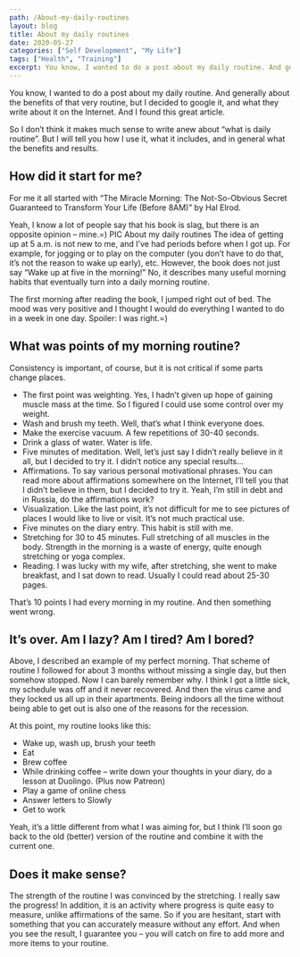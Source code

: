 ```yaml
---
path: /About-my-daily-routines
layout: blog
title: About my daily routines
date: 2020-05-27
categories: ["Self Development", "My Life"]
tags: ["Health", "Training"]
excerpt: You know, I wanted to do a post about my daily routine. And generally about the benefits of that very routine, but I decided to google it, and what they write about it on the Internet. And I found this great article.
---
```


You know, I wanted to do a post about my daily routine. And generally about the benefits of that very routine, but I decided to google it, and what they write about it on the Internet. And I found this great article.

So I don’t think it makes much sense to write anew about “what is daily routine”. But I will tell you how I use it, what it includes, and in general what the benefits and results.

## How did it start for me?

For me it all started with “The Miracle Morning: The Not-So-Obvious Secret Guaranteed to Transform Your Life (Before 8AM)” by Hal Elrod.

Yeah, I know a lot of people say that his book is slag, but there is an opposite opinion – mine.=)
PIC
About my daily routines
The idea of getting up at 5 a.m. is not new to me, and I’ve had periods before when I got up. For example, for jogging or to play on the computer (you don’t have to do that, it’s not the reason to wake up early), etc. However, the book does not just say “Wake up at five in the morning!” No, it describes many useful morning habits that eventually turn into a daily morning routine.

The first morning after reading the book, I jumped right out of bed. The mood was very positive and I thought I would do everything I wanted to do in a week in one day. Spoiler: I was right.=)

## What was points of my morning routine?

Consistency is important, of course, but it is not critical if some parts change places.

- The first point was weighting. Yes, I hadn’t given up hope of gaining muscle mass at the time. So I figured I could use some control over my weight.
- Wash and brush my teeth. Well, that’s what I think everyone does.
- Make the exercise vacuum. A few repetitions of 30-40 seconds.
- Drink a glass of water. Water is life.
- Five minutes of meditation. Well, let’s just say I didn’t really believe in it all, but I decided to try it. I didn’t notice any special results…
- Affirmations. To say various personal motivational phrases. You can read more about affirmations somewhere on the Internet, I’ll tell you that I didn’t believe in them, but I decided to try it. Yeah, I’m still in debt and in Russia, do the affirmations work?
- Visualization. Like the last point, it’s not difficult for me to see pictures of places I would like to live or visit. It’s not much practical use.
- Five minutes on the diary entry. This habit is still with me.
- Stretching for 30 to 45 minutes. Full stretching of all muscles in the body. Strength in the morning is a waste of energy, quite enough stretching or yoga complex.
- Reading. I was lucky with my wife, after stretching, she went to make breakfast, and I sat down to read. Usually I could read about 25-30 pages.

That’s 10 points I had every morning in my routine. And then something went wrong.

## It’s over. Am I lazy? Am I tired? Am I bored?

Above, I described an example of my perfect morning. That scheme of routine I followed for about 3 months without missing a single day, but then somehow stopped. Now I can barely remember why. I think I got a little sick, my schedule was off and it never recovered. And then the virus came and they locked us all up in their apartments. Being indoors all the time without being able to get out is also one of the reasons for the recession.

At this point, my routine looks like this:

- Wake up, wash up, brush your teeth
- Eat
- Brew coffee
- While drinking coffee – write down your thoughts in your diary, do a lesson at Duolingo. (Plus now Patreon)
- Play a game of online chess
- Answer letters to Slowly
- Get to work

Yeah, it’s a little different from what I was aiming for, but I think I’ll soon go back to the old (better) version of the routine and combine it with the current one.

## Does it make sense?

The strength of the routine I was convinced by the stretching. I really saw the progress! In addition, it is an activity where progress is quite easy to measure, unlike affirmations of the same. So if you are hesitant, start with something that you can accurately measure without any effort. And when you see the result, I guarantee you – you will catch on fire to add more and more items to your routine.
